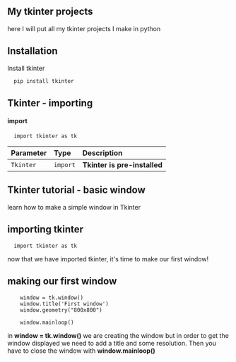 
## My tkinter projects

here I will put all my tkinter projects I make in python


## Installation

Install tkinter

```bash
  pip install tkinter
```
    
## Tkinter - importing

#### import

```http
  import tkinter as tk
```

| Parameter | Type     | Description                |
| :-------- | :------- | :------------------------- |
| `Tkinter` | `import` | **Tkinter is pre-installed** |


## Tkinter tutorial - basic window

learn how to make a simple window in Tkinter

## importing tkinter

```http
  import tkinter as tk
```

now that we have imported tkinter, it's time to make our first window!

## making our first window

```http
    window = tk.window()
    window.title('First window')
    window.geometry("800x800")

    window.mainloop()
```

in **window = tk.window()** we are creating the window but in order to get the window displayed
we need to add a title and some resolution.
Then you have to close the window with **window.mainloop()**